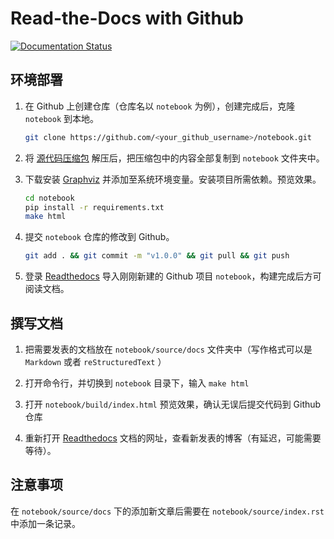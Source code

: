 # Read-the-Docs with Github

[![Documentation Status](https://readthedocs.org/projects/zhyantao/badge/?version=latest)](https://zhyantao.readthedocs.io/zh_CN/latest/?badge=latest)

## 环境部署

1. 在 Github 上创建仓库（仓库名以 `notebook` 为例），创建完成后，克隆 `notebook` 到本地。

    ```Bash
    git clone https://github.com/<your_github_username>/notebook.git
    ```

2. 将 [源代码压缩包](https://github.com/zhyantao/readthedocs-with-github/archive/refs/heads/master.zip) 解压后，把压缩包中的内容全部复制到 `notebook` 文件夹中。
    
3. 下载安装 [Graphviz](https://graphviz.org/) 并添加至系统环境变量。安装项目所需依赖。预览效果。

    ```Bash
    cd notebook
    pip install -r requirements.txt
    make html
    ```

4. 提交 `notebook` 仓库的修改到 Github。
    
    ```Bash
    git add . && git commit -m "v1.0.0" && git pull && git push
    ```
    
5. 登录 [Readthedocs](https://readthedocs.org/) 导入刚刚新建的 Github 项目 `notebook`，构建完成后方可阅读文档。


## 撰写文档

1. 把需要发表的文档放在 `notebook/source/docs` 文件夹中（写作格式可以是 `Markdown` 或者 `reStructuredText` ）

2. 打开命令行，并切换到 `notebook` 目录下，输入 `make html`

3. 打开 `notebook/build/index.html` 预览效果，确认无误后提交代码到 Github 仓库

4. 重新打开 [Readthedocs](https://readthedocs.org/) 文档的网址，查看新发表的博客（有延迟，可能需要等待）。


## 注意事项

在 `notebook/source/docs` 下的添加新文章后需要在 `notebook/source/index.rst` 中添加一条记录。
